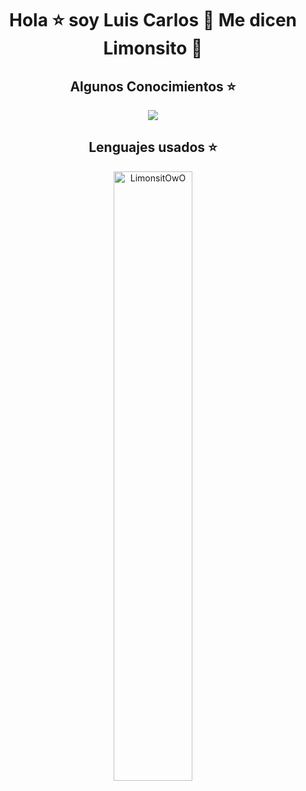 <h1 align="center">Hola ⭐ soy Luis Carlos 👾 Me dicen Limonsito 🍋 </h1> 

<!-------------------->
<h2 align="center">Algunos Conocimientos ⭐</h2>
<p align="center">
  <a href="https://skillicons.dev">
    <img src="https://skillicons.dev/icons?i=html,css,js,java,php,react,nextjs,py,nodejs,express,nestjs,postman,sequelize,mongodb,mysql,postgres,vercel,git,github,powershell,linux,vscode,ps,ai,gmail,discord,linkedin,instagram&theme=dark&perline=12" />
  </a>
</p>
<!-------------------->
<h2 align="center">Lenguajes usados ⭐</h2>
<div align="center">
  <img width="50%" src="https://github-readme-stats.vercel.app/api/top-langs/?username=LimonsitOwO&count_private=true&theme=great-gatsby&locale=es" alt="LimonsitOwO" />
</div>

